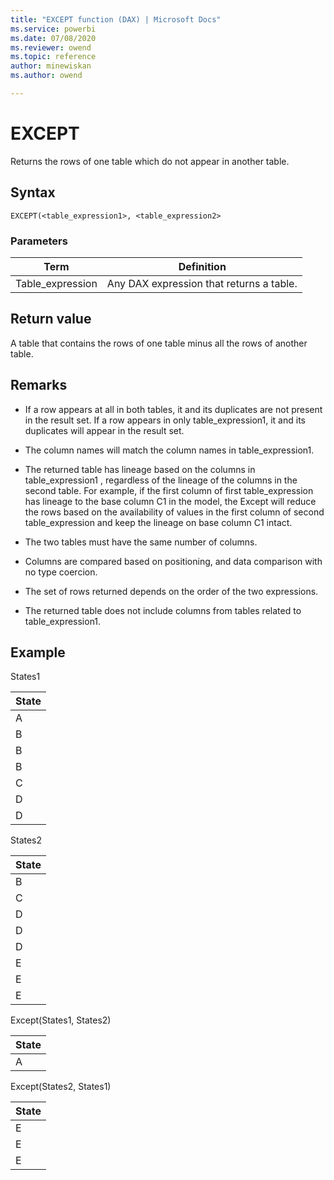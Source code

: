 ```yaml
---
title: "EXCEPT function (DAX) | Microsoft Docs"
ms.service: powerbi 
ms.date: 07/08/2020
ms.reviewer: owend
ms.topic: reference
author: minewiskan
ms.author: owend

---
```

# EXCEPT

Returns the rows of one table which do not appear in another table.  
  
## Syntax  
  
```dax
EXCEPT(<table_expression1>, <table_expression2>  
```
  
### Parameters  
  
|Term|Definition|  
|--------|--------------|  
|Table_expression|Any DAX expression that returns a table.|  
  
## Return value

A table that contains the rows of one table minus all the rows of another table.  
  
## Remarks

- If a row appears at all in both tables, it and its duplicates are not present in the result set. If a row appears in only table_expression1, it and its duplicates will appear in the result set.  
  
- The column names will match the column names in table_expression1.  
  
- The returned table has lineage based on the columns in table_expression1 , regardless of the lineage of the columns in the second table. For example, if the first column of first table_expression has lineage to the base column C1 in the model, the Except will reduce the rows based on the availability of values in the first column of second table_expression and keep the lineage on base column C1 intact.  
  
- The two tables must have the same number of columns.  
  
- Columns are compared based on positioning, and data comparison with no type coercion.  
  
- The set of rows returned depends on the order of the two expressions.  
  
- The returned table does not include columns from tables related to table_expression1.  
  
## Example

States1  
  
|State|  
|---------|  
|A|  
|B|  
|B|  
|B|  
|C|  
|D|  
|D|  
  
States2  
  
|State|  
|---------|  
|B|  
|C|  
|D|  
|D|  
|D|  
|E|  
|E|  
|E|  
  
Except(States1, States2)  
  
|State|  
|---------|  
|A|  
  
Except(States2, States1)  
  
|State|  
|---------|  
|E|  
|E|  
|E|  
